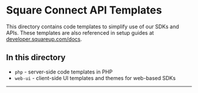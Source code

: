 # Square Connect API Templates

This directory contains code templates to simplify use of our SDKs and APIs.
These templates are also referenced in setup guides at
[developer.squareup.com/docs].

## In this directory

* `php` - server-side code templates in PHP
* `web-ui` - client-side UI templates and themes for web-based SDKs

--------------------------------------------------------------------------------

[//]: # "Link anchor definitions"
[developer.squareup.com/docs]: https://developer.squareup.com/docs
